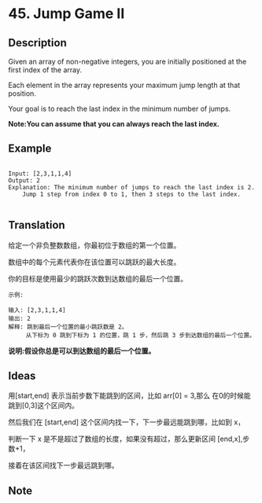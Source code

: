 # 45. Jump Game II
## Description
Given an array of non-negative integers, you are initially positioned at the first index of the array.

Each element in the array represents your maximum jump length at that position.

Your goal is to reach the last index in the minimum number of jumps.

**Note:You can assume that you can always reach the last index.**

## Example
```$xslt

Input: [2,3,1,1,4]
Output: 2
Explanation: The minimum number of jumps to reach the last index is 2.
    Jump 1 step from index 0 to 1, then 3 steps to the last index.
    
```
## Translation
给定一个非负整数数组，你最初位于数组的第一个位置。

数组中的每个元素代表你在该位置可以跳跃的最大长度。

你的目标是使用最少的跳跃次数到达数组的最后一个位置。
```
示例:

输入: [2,3,1,1,4]
输出: 2
解释: 跳到最后一个位置的最小跳跃数是 2。
     从下标为 0 跳到下标为 1 的位置，跳 1 步，然后跳 3 步到达数组的最后一个位置。
```
**说明:假设你总是可以到达数组的最后一个位置。**

## Ideas
用[start,end] 表示当前步数下能跳到的区间，比如 arr[0] = 3,那么 在0的时候能跳到[0,3]这个区间内。

然后我们在 [start,end] 这个区间内找一下，下一步最远能跳到哪，比如到 x，

判断一下 x 是不是超过了数组的长度，如果没有超过，那么更新区间 [end,x],步数+1，

接着在该区间找下一步最远跳到哪。

## Note

```$xslt


``` 